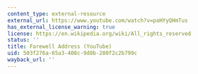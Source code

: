 ```yaml
---
content_type: external-resource
external_url: https://www.youtube.com/watch?v=paHYyQHmTus
has_external_license_warning: true
license: https://en.wikipedia.org/wiki/All_rights_reserved
status: ''
title: Farewell Address (YouTube)
uid: 503f276a-65a3-408c-9d8b-280f2c2b799c
wayback_url: ''
---
```

